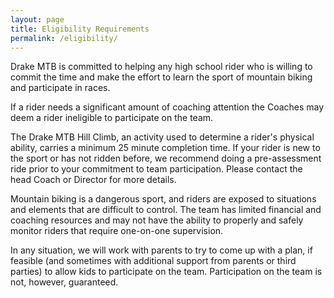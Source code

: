 ```yaml
---
layout: page
title: Eligibility Requirements
permalink: /eligibility/
---
```


Drake MTB is committed to helping any high school rider who is willing to commit the time and make the effort to learn the sport of mountain biking and participate in races.

If a rider needs a significant amount of coaching attention the Coaches may deem a rider ineligible to participate on the team.

The Drake MTB Hill Climb, an activity used to determine a rider's physical ability, carries a minimum 25 minute completion time. If your rider is new to the sport or has not ridden before, we recommend doing a pre-assessment ride prior to your commitment to team participation. Please contact the head Coach or Director for more details.

Mountain biking is a dangerous sport, and riders are exposed to situations and elements that are difficult to control. The team has limited financial and coaching resources and may not have the ability to properly and safely monitor riders that require one-on-one supervision.

In any situation, we will work with parents to try to come up with a plan, if feasible (and sometimes with additional support from parents or third parties) to allow kids to participate on the team. Participation on the team is not, however, guaranteed.
